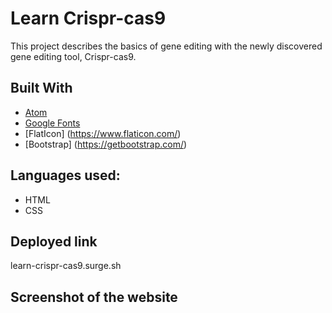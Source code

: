 # Learn Crispr-cas9

This project describes the basics of gene editing with the newly discovered gene editing tool, Crispr-cas9.

## Built With

* [Atom](https://atom.io/)
* [Google Fonts](https://fonts.google.com/)
* [FlatIcon] (https://www.flaticon.com/)
* [Bootstrap] (https://getbootstrap.com/)

## Languages used:

* HTML
* CSS

## Deployed link

learn-crispr-cas9.surge.sh

## Screenshot of the website
